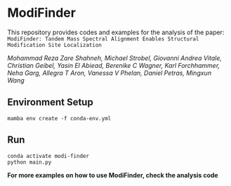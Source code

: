 # ModiFinder

This repository provides codes and examples for the analysis of the paper:
``` ModiFinder: Tandem Mass Spectral Alignment Enables Structural Modification Site Localization ```

_Mohammad Reza Zare Shahneh, Michael Strobel, Giovanni Andrea Vitale, Christian Geibel, Yasin El Abiead, Berenike C Wagner, Karl Forchhammer, Neha Garg, Allegra T Aron, Vanessa V Phelan, Daniel Petras, Mingxun Wang_

## Environment Setup

```
mamba env create -f conda-env.yml
```

## Run
```
conda activate modi-finder
python main.py
```

**For more examples on how to use ModiFinder, check the analysis code**